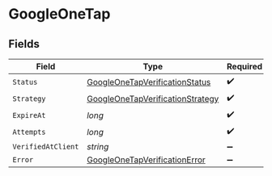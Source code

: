 # GoogleOneTap


## Fields

| Field                                                                                           | Type                                                                                            | Required                                                                                        | Description                                                                                     |
| ----------------------------------------------------------------------------------------------- | ----------------------------------------------------------------------------------------------- | ----------------------------------------------------------------------------------------------- | ----------------------------------------------------------------------------------------------- |
| `Status`                                                                                        | [GoogleOneTapVerificationStatus](../../Models/Components/GoogleOneTapVerificationStatus.md)     | :heavy_check_mark:                                                                              | N/A                                                                                             |
| `Strategy`                                                                                      | [GoogleOneTapVerificationStrategy](../../Models/Components/GoogleOneTapVerificationStrategy.md) | :heavy_check_mark:                                                                              | N/A                                                                                             |
| `ExpireAt`                                                                                      | *long*                                                                                          | :heavy_check_mark:                                                                              | N/A                                                                                             |
| `Attempts`                                                                                      | *long*                                                                                          | :heavy_check_mark:                                                                              | N/A                                                                                             |
| `VerifiedAtClient`                                                                              | *string*                                                                                        | :heavy_minus_sign:                                                                              | N/A                                                                                             |
| `Error`                                                                                         | [GoogleOneTapVerificationError](../../Models/Components/GoogleOneTapVerificationError.md)       | :heavy_minus_sign:                                                                              | N/A                                                                                             |